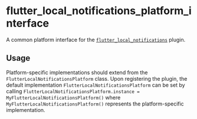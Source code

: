 # flutter_local_notifications_platform_interface

A common platform interface for the [`flutter_local_notifications`](https://pub.dev/packages/flutter_local_notifications) plugin.

## Usage

Platform-specific implementations should extend from the `FlutterLocalNotificationsPlatform` class. Upon registering the plugin, the default implementation `FlutterLocalNotificationsPlatform` can be set by calling `FlutterLocalNotificationsPlatform.instance = MyFlutterLocalNotificationsPlatform()` where `MyFlutterLocalNotificationsPlatform()` represents the platform-specific implementation.
